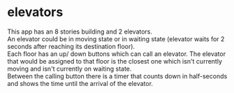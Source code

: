 # elevators

This app has an 8 stories building and 2 elevators.  
An elevator could be in moving state or in waiting state (elevator waits for 2 seconds after reaching its destination floor).  
Each floor has an up/ down buttons which can call an elevator.
The elevator that would be assigned to that floor is the closest one which isn't currently moving and isn't currently on waiting state.  
Between the calling button there is a timer that counts down in half-seconds and shows the time until the arrival of the elevator.
